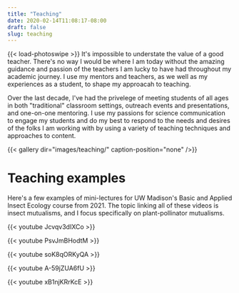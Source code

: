 ```yaml
---
title: "Teaching"
date: 2020-02-14T11:08:17-08:00
draft: false
slug: teaching
---
```

{{< load-photoswipe >}}
It's impossible to understate the value of a good teacher. There's no way I would be where I am today without the amazing guidance and passion of the teachers I am lucky to have had throughout my academic journey. I use my mentors and teachers, as we well as my experiences as a student, to shape my approacah to teaching.

Over the last decade, I've had the privelege of meeting students of all ages in both "traditional" classroom settings, outreach events and presentations, and one-on-one mentoring. I use my passions for science communication to engage my students and do my best to respond to the needs and desires of the folks I am working with by using a variety of teaching techniques and approaches to content.

{{< gallery dir="images/teaching/"
  caption-position="none" />}}

# Teaching examples
Here's a few examples of mini-lectures for UW Madison's Basic and Applied Insect Ecology course from 2021. The topic linking all of these videos is insect mutualisms, and I focus specifically on plant-pollinator mutualisms.

{{< youtube Jcvqv3dIXCo >}} </br>

{{< youtube PsvJmBHodtM >}} </br>

{{< youtube soK8qORKyQA >}} </br>

{{< youtube A-59jZUA6fU >}} </br>

{{< youtube xB1njKRrKcE >}} </br>